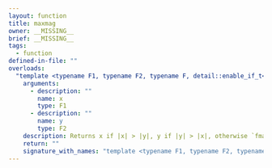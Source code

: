 ```yaml
---
layout: function
title: maxmag
owner: __MISSING__
brief: __MISSING__
tags:
  - function
defined-in-file: ""
overloads:
  "template <typename F1, typename F2, typename F, detail::enable_if_t<((detail::builtin::is_genfloat<F1>::value && detail::builtin::is_genfloat<F2>::value)), int> >\nF maxmag(F1, F2)":
    arguments:
      - description: ""
        name: x
        type: F1
      - description: ""
        name: y
        type: F2
    description: Returns x if |x| > |y|, y if |y| > |x|, otherwise `fmax(x, y)`.
    return: ""
    signature_with_names: "template <typename F1, typename F2, typename F, detail::enable_if_t<((detail::builtin::is_genfloat<F1>::value && detail::builtin::is_genfloat<F2>::value)), int> >\nF maxmag(F1 x, F2 y)"
---
```

